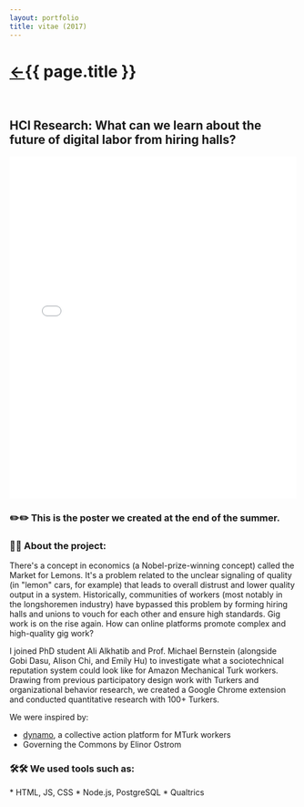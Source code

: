 ```yaml
---
layout: portfolio
title: vitae (2017)
---
```

<h1><a href="/">&#8592;</a>{{ page.title }}</h1>
<br>
<h2>HCI Research: What can we learn about the future of digital labor from hiring halls?</h2>


<iframe src="curis.pdf" frameborder="0" width="100%" height="600px" allowfullscreen="true" mozallowfullscreen="true" webkitallowfullscreen="true"></iframe>
<h3>✏️✏️ This is the poster we created at the end of the summer. </h3>

<h3>💭💭 About the project:</h3>

There's a concept in economics (a Nobel-prize-winning concept) called the Market for Lemons. It's a problem related to the unclear signaling of quality (in "lemon" cars, for example) that leads to overall distrust and lower quality output in a system. Historically, communities of workers (most notably in the longshoremen industry) have bypassed this problem by forming hiring halls and unions to vouch for each other and ensure high standards. Gig work is on the rise again. How can online platforms promote complex and high-quality gig work?

I joined PhD student Ali Alkhatib and Prof. Michael Bernstein (alongside Gobi Dasu, Alison Chi, and Emily Hu) to investigate what a sociotechnical reputation system could look like for Amazon Mechanical Turk workers. Drawing from previous participatory design work with Turkers and organizational behavior research, we created a Google Chrome extension and conducted quantitative research with 100+ Turkers.

We were inspired by:
* <a href="https://hci.stanford.edu/publications/2015/dynamo/DynamoCHI2015.pdf" target="\_blank"> dynamo</a>, a collective action platform for MTurk workers
* Governing the Commons by Elinor Ostrom

<h3>🛠️🛠️ We used tools such as:</h3>
* HTML, JS, CSS
* Node.js, PostgreSQL
* Qualtrics
